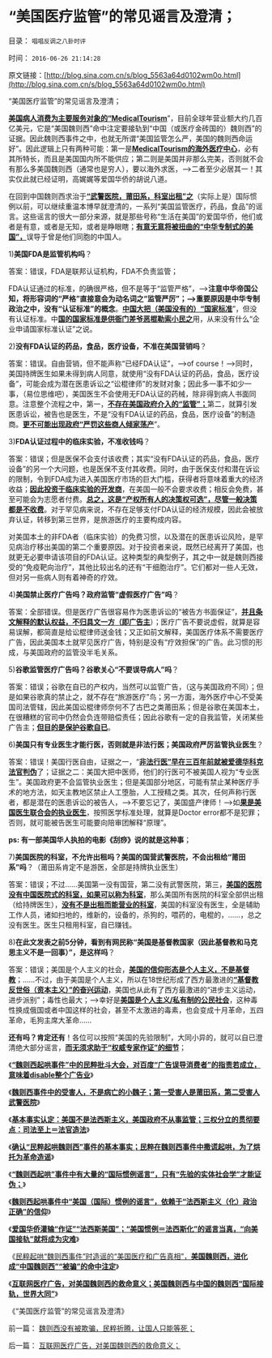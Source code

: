# “美国医疗监管”的常见谣言及澄清；

目录： `唱唱反调之八卦时评` 

时间： `2016-06-26 21:14:28` 

原文链接：[http://blog.sina.com.cn/s/blog_5563a64d0102wm0o.html](http://blog.sina.com.cn/s/blog_5563a64d0102wm0o.html)

“美国医疗监管”的常见谣言及澄清；

[**美国病人消费为主要服务对象的“MedicalTourism**](../../../2014/11/19/印度的“旅游医疗，MedicalTourism“的发达，和中国.md)”，目前全球年营业额大约几百亿美元，它是“美国魏则西”命中注定要接轨到“中国（或医疗金砖国的）魏则西”的证据。因此魏则西事件之中，也就无所谓“美国监管怎么严，美国的魏则西命运好”。因此逻辑上只有两种可能：第一是[**MedicalTourism的海外医疗中心**](../../../2014/8/8/美国穷人自费优质医疗，MedicalTourism，后发优势和无比的优越性.md)，必有其所特长，而且是美国国内所不能供应；第二则是美国并非那么完美，否则就不会有那么多美国魏则西（通常也是穷人），要以海外求医，——>二者至少必居其一！其实仅此就已经证明，高娓娓等爱国华侨的胡说八道。

在回到中国魏则西求治于[**“武警医院，莆田系，科室出租”之**](../../../2016/6/18/魏则西起哄事件，是民粹经互联网“舆论审判”的批斗大会；.md)（实际上是）国际惯例以前，可以继续重温本博早就澄清的，一系列“美国监管医疗，药品，食品”的谣言。这些谣言的很大一部分来源，就是那些号称“生活在美国”的爱国华侨，他们或者是有意，或者是无知，或者是睁眼瞎；[**有意无意将被扭曲的“中华专制式的美国”，**](../../../2016/6/19/基本事实认定：美国不是法西斯主义，美国政府不从事监管；.md)误导于曾是他们同胞的中国人。

1)**美国FDA是监管机构吗**？

答案：错误，FDA是联邦认证机构，FDA不负责监管；

FDA认证通过的标准，的确很严格，但不是等于“监管严格”，——>**注意中华帝国公知，将形容词的“严格”直接意会为动名词之“监管严厉”；——>重要原因是中华专制政治之中，没有“认证标准”的概念**。[**中国大把（美国没有的）“国家标准**](../../../2013/2/3/雾霾的国家标准的商业化.md)”，但没有认证标准。中[**国的国家标准是供衙门差爷恶棍勒索小民之**](../../../2012/5/5/公害知识分子的恶法之国家标准.md)用，从来没有什么“企业申请国家标准认证”之说。

2)**没有FDA认证的药品，食品，医疗设备，不准在美国营销吗**？

答案：错误。自由营销，但不能声称“已经FDA认证”，——>of
course！——>同时，美国持牌医生如果未得到病人同意，就使用“没有FDA认证的药品，食品，医疗设备”，可能会成为潜在医患诉讼之“讼棍律师”的发财对象；因此多一事不如少一事，（易位思维吧），美国医生不会使用无FDA认证的药械，除非得到病人书面同意。注意整个流程之中，第一，[**不存在美国政府介入的“监管”；**](../../../2011/6/10/FDA监管越多越没有公益.md)第二，就算引发医患诉讼，被告也是医生，不是“没有FDA认证的药品，食品，医疗设备”的制造商。[**更不可能出现政府“严罚这些商人倾家荡产**](../../../2010/7/30/市场经济没有官方认证;FDA不是行政管制.md)”。

3)**FDA认证过程中的临床实验，不准收钱吗**？

答案：错误；但是医保不会支付该收费；其实“没有FDA认证的药品，食品，医疗设备”的另一个大问题，也是医保不支付其收费。同时，由于医保支付和潜在诉讼的限制，令到FDA成为进入美国医疗市场的巨大门槛，获得者将意味着重大的经济收益；[**因此投资于临床实验的开发商**](../../../2010/7/12/中医是玄学；双盲统计是医疗保险的依据.md)，在美国一般不会要求收费；相反会免费，甚至可能会为志愿者付费。[**总之，这是“产权所有人的决策权可选”，尽管一般决策都是不收费**](../../../2014/6/14/为什么美国医生联合会，不象FDA／SEC般的“标准认证”的“监管”？.md)。对于罕见病来说，不存在足够支付FDA认证的经济规模，因此会被放弃认证，转移到第三世界，是旅游医疗的主要构成内容。

对美国本土的非FDA者（临床实验）的免费习惯，以及潜在的医患诉讼风险，是罕见病治疗移出美国的第二个重要原因。对于投资者来说，既然已经离开了美国，也就更无必要申请该项目的FDA认证。这种类型的典型例子，其之中一就是魏则西接受的“免疫靶向治疗”，其他比较出名的还有“干细胞治疗”。它们都对一些人无效，但对另一些病人则有着神奇的疗效。

4)**美国禁止医疗广告吗？政府监管“虚假医疗广告”吗**？

答案：全部错误。但是医疗广告很容易作为医患诉讼的“被告方书面保证”，[**并且条文解释的默认权益，不归具文一方（即广告主**](../../../2015/3/6/关键性的“人权断言：默认权益归于个体”.md)）；医疗广告不要说虚假，就算是容易误解，都简直是给讼棍律师送金钱；又正如前文解释，美国医疗体系不需要医疗广告，因此美国本土就罕见医疗广告，特别是没有“疗效担保”的广告。此习惯的形成，与美国政府的监管没半毛关系。

5)**谷歌监管医疗广告吗？谷歌关心“不要误导病人”吗**？

答案：错误；谷歌在自已的产权内，当然可以监管广告，（这与美国政府不同）；但是如果谷歌真的禁止之，就不存在“旅游医疗”鸟；另一方面，海外医疗中心不受美国司法管辖，因此美国讼棍律师奈何不了古巴之类莆田系；但是谷歌在美国本土，在很糟糕的官司中仍然会负连带赔偿责任；因此谷歌有一定的自我监管，关闭某些广告主；[**但目的是保护谷歌自已**](../../../2011/8/17/谷歌和百度连续剧的马丁神父定律.md)。

6)**美国只有专业医生才能行医，否则就是非法行医；美国政府严厉监管执业医生**？

答案：错误！美国行医自由，证据之一，“[**非法行医”早在三百年前就被爱德华科克法官判伪**](../../../2016/6/14/现代医学最终诞生于英国大法官“否决非法行医罪”的一纸判决.md)了；证据之二：美国大把中医师，他们的行医可不被美国人视为“专业医生”。美国政府更不会监管执业医生；但是美国部分地区，可能有禁止某种医疗手术的地方法，如天主教地区禁止人工堕胎，人工授精之类。其次，任何声称行医者，都是潜在的医患诉讼的被告人，——>不要忘记了，美国盛产律师！——>如[**果是美国医生联合会的执业医生**](../../../2014/6/12/美国医疗行业中的封建残余，及中国经济.md)，按照医学标准处理，就算是Doctor
error都不是犯罪；否则，就可能被告医生可能要向陪审团解释“原理”。

**ps: 有一部美国华人执拍的电影《刮痧》说的就是这种事**；

7)**美国医院的科室，不允许出租吗？美国的国营武警医院，不会出租给“莆田系”吗**？（莆田系肯定不是游医，全部是持牌执业医生）

答案：错误；不过……美国第一没有国营，第二没有武警医院，第三，[**美国的医院没有中国医院式的科室，如果可以称为科室**](../../../2010/8/1/医院院长是政治家；科主任是企业家商人.md)，那么美国所有医院的科室全部供出租（给持牌医生），[**没有不是出租而能营业的科室**](../../../2010/8/1/医院的老板是谁？科主任收入是美国同行的3－5倍.md)，美国的科室没有医生，全是辅助工作人员，诸如扫地的，维新的，设备的，杀狗的，喂药的，电棍的，……，总之没有医生。医生只租用科室，自已赚钱。

8)**在此文发表之前5分钟，看到有网民称“美国是基督教国家（因此基督教和马克思主义不是一回事）”，是这样吗**？

答案：错误；美国是个人主义的社会，[**美国的信仰形态是个人主义，不是基督教**](../../../2011/4/19/麦迪逊杰菲逊缔造真正的宗教信仰自由.md)；……不过，由于美国是个人主义，所以在18世纪形成了西方最激进的[**“基督教反世俗（资本主义）”的奋兴运动**](../../../2015/11/1/20世纪美国进步主义的两次高潮，进步主义的前世今生.md)，美国也从此有了西方最激进的“进步主义运动，进步派别”；毒性也最大；——>幸好是[**美国是个人主义/私有制的公民社会**](../../../2011/3/22/先进的美式民主和美国输出的愚昧.md)，这种毒性换成俄国或者中国这样的社会，甚至不太激进的毒素，也会变成十月革命，五四革命，毛狗主席大革命……

**还有吗？肯定还有**！各位可以按照“美国的先验限制”，大同小异的，就可以自已澄清绝大部分谣言，[**而无须求助于“权威专家作证”的细节**](../../../2014/1/12/“为了团结说假话”是民主观念中的缺德；.md)；

《[**“魏则西起哄事件”中的民粹批斗大会，对百度“广告误导消费者”的指责若成立，意味着disable整个广告业**](../../../2016/6/17/“魏则西起哄事件”中的民粹批斗大会的受害人，百度及莆田系；.md)》

《[**魏则西事件中的受害人，不是病亡的小魏子；第一受害人是莆田系，第二受害人武警医院**](../../../2016/6/18/魏则西起哄事件，是民粹经互联网“舆论审判”的批斗大会；.md)》

《[**基本事实认定：美国不是法西斯主义，美国政府不从事监管；三权分立的贯彻要点：司法至上＝法官造法**](../../../2016/6/19/基本事实认定：美国不是法西斯主义，美国政府不从事监管；.md)》

《[**确认“民粹起哄魏则西”事件的基本事实；民粹在魏则西事件中撒谎起哄，为了烘托为革命造谣**](../../../2016/6/20/“民粹起哄魏则西”的基本事实认定：比招远邪教杀人事件，更邪恶吗？.md)》

《[**“魏则西起哄”事件中有大量的“国际惯例谣言”，只有“先验的实体社会学”才能证伪；**](../../../2016/6/21/否定“法西斯主义（化）”政治正确，魏则西起哄的“基本事实认定”.md)》

《[**魏则西起哄事件中“美国（国际）惯例的谣言”，依赖于“法西斯主义（化）政治正确”的信仰**](../../../2016/6/22/魏则西起哄事件中“美国（国际）惯例的谣言”，依赖于法西斯主义信仰.md)》

《[**爱国华侨灌输“作证”“法西斯美国”；“美国惯例＝法西斯化”的谣言当真，“向美国接轨”就将成为灾难**](../../../2016/6/23/中国人一般不理解中国，美国华侨基本不了解美国；.md)》

《[民粹起哄“魏则西事件”时造谣的“美国医疗和广告真相”，**美国魏则西，进化成“中国魏则西”“被骗”的命中注定**](../../../2016/6/24/美国魏则西，进化成“中国魏则西”“被骗”的命中注定；.md)》

《[**互联网医疗广告，对美国魏则西的救命意义；美国魏则西与中国的魏则西“国际接轨，世界大同”**](../../../2016/6/25/互联网医疗广告，对美国魏则西的救命意义；.md)》

《“美国医疗监管”的常见谣言及澄清》

前一篇： [魏则西没有被欺骗，民粹折腾，让国人只能等死；](../../../2016/6/27/魏则西没有被欺骗，民粹折腾，让国人只能等死；.md)

后一篇： [互联网医疗广告，对美国魏则西的救命意义；](../../../2016/6/25/互联网医疗广告，对美国魏则西的救命意义；.md)

